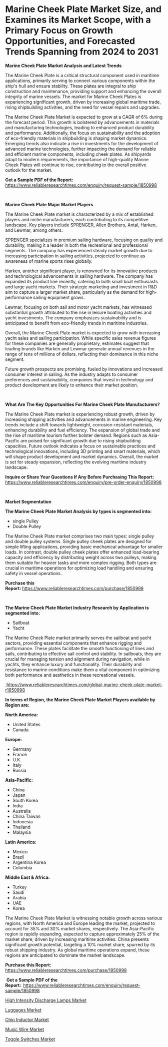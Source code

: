 <p><h1>Marine Cheek Plate Market Size, and Examines its Market Scope, with a Primary Focus on Growth Opportunities, and Forecasted Trends Spanning from 2024 to 2031</h1></p><p><strong>Marine Cheek Plate Market Analysis and Latest Trends</strong></p>
<p><p>The Marine Cheek Plate is a critical structural component used in maritime applications, primarily serving to connect various components within the ship's hull and ensure stability. These plates are integral to ship construction and maintenance, providing support and enhancing the overall integrity of marine vessels. The market for Marine Cheek Plates is experiencing significant growth, driven by increasing global maritime trade, rising shipbuilding activities, and the need for vessel repairs and upgrades.</p><p>The Marine Cheek Plate Market is expected to grow at a CAGR of 6% during the forecast period. This growth is bolstered by advancements in materials and manufacturing technologies, leading to enhanced product durability and performance. Additionally, the focus on sustainability and the adoption of eco-friendly materials in shipbuilding is shaping market dynamics. Emerging trends also indicate a rise in investments for the development of advanced marine technologies, further impacting the demand for reliable and efficient marine components, including cheek plates. As shipyards adapt to modern requirements, the importance of high-quality Marine Cheek Plates will continue to rise, contributing to the overall positive outlook for the market.</p></p>
<p><strong>Get a Sample PDF of the Report:&nbsp;</strong> <a href="https://www.reliableresearchtimes.com/enquiry/request-sample/1850998?utm_campaign=1770&utm_medium=2&utm_source=Github&utm_content=ia&utm_term=17102024&utm_id=marine-cheek-plate">https://www.reliableresearchtimes.com/enquiry/request-sample/1850998</a></p>
<p>&nbsp;</p>
<p><strong>Marine Cheek Plate Major Market Players</strong></p>
<p><p>The Marine Cheek Plate market is characterized by a mix of established players and niche manufacturers, each contributing to its competitive landscape. Key players include SPRENGER, Allen Brothers, Antal, Harken, and Lewmar, among others. </p><p>SPRENGER specializes in premium sailing hardware, focusing on quality and durability, making it a leader in both the recreational and professional segments. The company has experienced steady market growth due to increasing participation in sailing activities, projected to continue as awareness of marine sports rises globally.</p><p>Harken, another significant player, is renowned for its innovative products and technological advancements in sailing hardware. The company has expanded its product line recently, catering to both small boat enthusiasts and large yacht markets. Their strategic marketing and investment in R&D aim to capture a larger market share, particularly as the demand for high-performance sailing equipment grows.</p><p>Lewmar, focusing on both sail and motor yacht markets, has witnessed substantial growth attributed to the rise in leisure boating activities and yacht investments. The company emphasizes sustainability and is anticipated to benefit from eco-friendly trends in maritime industries.</p><p>Overall, the Marine Cheek Plate market is expected to grow with increasing yacht sales and sailing participation. While specific sales revenue figures for these companies are generally proprietary, estimates suggest that leading brands like Harken and Lewmar generate annual revenues in the range of tens of millions of dollars, reflecting their dominance in this niche segment.</p><p>Future growth prospects are promising, fueled by innovations and increased consumer interest in sailing. As the industry adapts to consumer preferences and sustainability, companies that invest in technology and product development are likely to enhance their market position.</p></p>
<p>&nbsp;</p>
<p><strong>What Are The Key Opportunities For Marine Cheek Plate Manufacturers?</strong></p>
<p><p>The Marine Cheek Plate market is experiencing robust growth, driven by increasing shipping activities and advancements in marine engineering. Key trends include a shift towards lightweight, corrosion-resistant materials, enhancing durability and fuel efficiency. The expansion of global trade and the rise of maritime tourism further bolster demand. Regions such as Asia-Pacific are poised for significant growth due to rising shipbuilding capacities. Future outlook indicates a focus on sustainable practices and technological innovations, including 3D printing and smart materials, which will shape product development and market dynamics. Overall, the market is set for steady expansion, reflecting the evolving maritime industry landscape.</p></p>
<p><strong>Inquire or Share Your Questions If Any Before Purchasing This Report:</strong> <a href="https://www.reliableresearchtimes.com/enquiry/pre-order-enquiry/1850998?utm_campaign=1770&utm_medium=2&utm_source=Github&utm_content=ia&utm_term=17102024&utm_id=marine-cheek-plate">https://www.reliableresearchtimes.com/enquiry/pre-order-enquiry/1850998</a></p>
<p>&nbsp;</p>
<p><strong>Market Segmentation</strong></p>
<p><strong>The Marine Cheek Plate Market Analysis by types is segmented into:</strong></p>
<p><ul><li>single Pulley</li><li>Double Pulley</li></ul></p>
<p><p>The Marine Cheek Plate market comprises two main types: single pulley and double pulley systems. Single pulley cheek plates are designed for simple lifting applications, providing basic mechanical advantage for smaller loads. In contrast, double pulley cheek plates offer enhanced load-bearing capacity and efficiency by distributing weight across two pulleys, making them suitable for heavier tasks and more complex rigging. Both types are crucial in maritime operations for optimizing load handling and ensuring safety in vessel operations.</p></p>
<p><strong>Purchase this Report:&nbsp;</strong><a href="https://www.reliableresearchtimes.com/purchase/1850998?utm_campaign=1770&utm_medium=2&utm_source=Github&utm_content=ia&utm_term=17102024&utm_id=marine-cheek-plate">https://www.reliableresearchtimes.com/purchase/1850998</a></p>
<p>&nbsp;</p>
<p><strong>The Marine Cheek Plate Market Industry Research by Application is segmented into:</strong></p>
<p><ul><li>Sailboat</li><li>Yacht</li></ul></p>
<p><p>The Marine Cheek Plate market primarily serves the sailboat and yacht sectors, providing essential components that enhance rigging and performance. These plates facilitate the smooth functioning of lines and sails, contributing to effective sail control and stability. In sailboats, they are crucial for managing tension and alignment during navigation, while in yachts, they enhance luxury and functionality. Their durability and resistance to marine conditions make them a vital component in optimizing both performance and aesthetics in these recreational vessels.</p></p>
<p><a href="https://www.reliableresearchtimes.com/global-marine-cheek-plate-market-r1850998?utm_campaign=1770&utm_medium=2&utm_source=Github&utm_content=ia&utm_term=17102024&utm_id=marine-cheek-plate">&nbsp;https://www.reliableresearchtimes.com/global-marine-cheek-plate-market-r1850998</a></p>
<p><strong>In terms of Region, the Marine Cheek Plate Market Players available by Region are:</strong></p>
<p>
    <p> <strong> North America: </strong>
        <ul>
            <li>United States</li>
            <li>Canada</li>
        </ul>
        </p> 
    <p> <strong> Europe: </strong>
        <ul>
            <li>Germany</li>
            <li>France</li>
            <li>U.K.</li>
            <li>Italy</li>
            <li>Russia</li>
        </ul>
        </p> 
    <p> <strong> Asia-Pacific: </strong>
        <ul>
            <li>China</li>
            <li>Japan</li>
            <li>South Korea</li>
            <li>India</li>
            <li>Australia</li>
            <li>China Taiwan</li>
            <li>Indonesia</li>
            <li>Thailand</li>
            <li>Malaysia</li>
        </ul>
        </p> 
    <p> <strong> Latin America: </strong>
        <ul>
            <li>Mexico</li>
            <li>Brazil</li>
            <li>Argentina Korea</li>
            <li>Colombia</li>
        </ul>
        </p> 
    <p> <strong> Middle East & Africa: </strong>
        <ul>
            <li>Turkey</li>
            <li>Saudi</li>
            <li>Arabia</li>
            <li>UAE</li>
            <li>Korea</li>
        </ul>
    </p>
    </p>
<p><p>The Marine Cheek Plate Market is witnessing notable growth across various regions, with North America and Europe leading the market, projected to account for 35% and 30% market shares, respectively. The Asia-Pacific region is rapidly expanding, expected to capture approximately 25% of the market share, driven by increasing maritime activities. China presents significant growth potential, targeting a 10% market share, spurred by its robust shipping industry. As global maritime operations expand, these regions are anticipated to dominate the market landscape.</p></p>
<p><strong>Purchase this Report: </strong><a href="https://www.reliableresearchtimes.com/purchase/1850998?utm_campaign=1770&utm_medium=2&utm_source=Github&utm_content=ia&utm_term=17102024&utm_id=marine-cheek-plate">https://www.reliableresearchtimes.com/purchase/1850998</a></p>
<p>&nbsp;<strong>Get a Sample PDF of the Report:&nbsp;&nbsp;</strong><a href="https://www.reliableresearchtimes.com/enquiry/request-sample/1850998?utm_campaign=1770&utm_medium=2&utm_source=Github&utm_content=ia&utm_term=17102024&utm_id=marine-cheek-plate">https://www.reliableresearchtimes.com/enquiry/request-sample/1850998</a></p>
<p><strong></strong></p>
<p><p><a href="https://www.linkedin.com/pulse/high-intensity-discharge-lamps-market-global-share-ranking-vrfze?utm_campaign=1770&utm_medium=2&utm_source=Github&utm_content=ia&utm_term=17102024&utm_id=marine-cheek-plate">High Intensity Discharge Lamps Market</a></p><p><a href="https://www.linkedin.com/pulse/global-luggages-market-analysis-key-trends-future-projections-fwxbe?utm_campaign=1770&utm_medium=2&utm_source=Github&utm_content=ia&utm_term=17102024&utm_id=marine-cheek-plate">Luggages Market</a></p><p><a href="https://www.linkedin.com/pulse/chip-inductor-market-matrix-applications-types-cagr-growth-hpmvc?utm_campaign=1770&utm_medium=2&utm_source=Github&utm_content=ia&utm_term=17102024&utm_id=marine-cheek-plate">Chip Inductor Market</a></p><p><a href="https://www.linkedin.com/pulse/market-forecasting-change-global-music-wire-dynamics-future-vktye?utm_campaign=1770&utm_medium=2&utm_source=Github&utm_content=ia&utm_term=17102024&utm_id=marine-cheek-plate">Music Wire Market</a></p><p><a href="https://www.linkedin.com/pulse/toggle-switches-market-outlook-complete-industry-analysis-vmx6c?utm_campaign=1770&utm_medium=2&utm_source=Github&utm_content=ia&utm_term=17102024&utm_id=marine-cheek-plate">Toggle Switches Market</a></p></p>